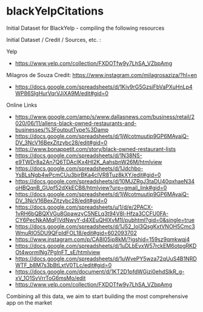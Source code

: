 # blackYelpCitations
Initial Dataset for BlackYelp - compiling the following resources

Initial Dataset / Credit / Sources, etc. :

Yelp
- https://www.yelp.com/collection/FXDOTfw9y7LhSA_VZbpAmg

Milagros de Souza
Credit: https://www.instagram.com/milagrosaziza/?hl=en
- https://docs.google.com/spreadsheets/d/1Kiv9rG5GzsiFbVaPXuHnLp4WP86SIgHurVqrVJjXA9M/edit#gid=0

Online Links
- https://www.google.com/amp/s/www.dallasnews.com/business/retail/2020/06/11/allens-black-owned-restaurants-and-businesses/%3FoutputType%3Damp
- https://docs.google.com/spreadsheets/d/1jWcotmuutip9GP6MAyaiQ-DV_3NcV16BexZitzybc28/edit#gid=0
- https://www.bonappetit.com/story/black-owned-restaurant-lists
- https://docs.google.com/spreadsheets/d/1N38NS-e9TWDr8a2An7Q6TDAcIKx4HI2K_AahsbnW26M/htmlview
- https://docs.google.com/spreadsheets/d/1Jdchbo-YsBLsNgb4wPcmCUu3bjrBKa4cIVR8Tuz8kXY/edit#gid=0
- https://docs.google.com/spreadsheets/d/10MJZRgJ3taDU40qxhaeN34oHBQqnB_GUpf52dXkECB8/htmlview?urp=gmail_link#gid=0
- https://docs.google.com/spreadsheets/d/1jWcotmuutip9GP6MAyaiQ-DV_3NcV16BexZitzybc28/edit#gid=0
- https://docs.google.com/spreadsheets/u/1/d/e/2PACX-1vRH6bQBQXVGu8GpawzyC5NELq3t94V8l-Hfza3CCFU0FA-CY6PecNkAMqFIVdNwyY-d4XEuQHlXvM1I/pubhtml?gid=0&single=true
- https://docs.google.com/spreadsheets/d/1J52_Iol3QsgKxtVNOH5Cmc3WmuRIO5DU9QFpIdFOL18/edit#gid=602093702
- https://www.instagram.com/p/CA8I05ip8kM/?igshid=159sz9qmkwqj4
- https://docs.google.com/spreadsheets/d/1uDLbEvxW57rckEM6otpgRKDOt4wormlNg7PglnFT_sE/htmlview
- https://docs.google.com/spreadsheets/d/1uWvePY5wza72qUuS4B1NRDWTF_b8M7s3bBtLxtV0TLc/edit#gid=0
- https://docs.google.com/document/d/1KT2D1pfdWGjzi0ehdSIkR_g-xV_1O1SvVrrToG6msMo/edit
- https://www.yelp.com/collection/FXDOTfw9y7LhSA_VZbpAmg

Combining all this data, we aim to start building the most comprehensive app on the market

